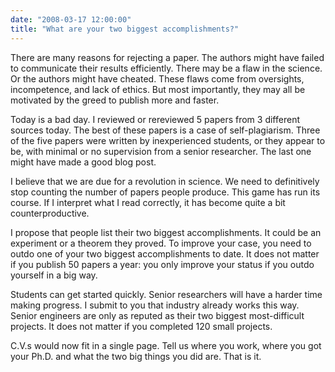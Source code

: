 ```yaml
---
date: "2008-03-17 12:00:00"
title: "What are your two biggest accomplishments?"
---
```




There are many reasons for rejecting a paper. The authors might have failed to communicate their results efficiently. There may be a flaw in the science. Or the authors might have cheated. These flaws come from oversights, incompetence, and lack of ethics. But most importantly, they may all be motivated by the greed to publish more and faster.

Today is a bad day. I reviewed or rereviewed 5 papers from 3 different sources today. The best of these papers is a case of self-plagiarism. Three of the five papers were written by inexperienced students, or they appear to be, with minimal or no supervision from a senior researcher. The last one might have made a good blog post.

I believe that we are due for a revolution in science. We need to definitively stop counting the number of papers people produce. This game has run its course. If I interpret what I read correctly, it has become quite a bit counterproductive.

I propose that people list their two biggest accomplishments. It could be an experiment or a theorem they proved. To improve your case, you need to outdo one of your two biggest accomplishments to date. It does not matter if you publish 50 papers a year: you only improve your status if you outdo yourself in a big way.

Students can get started quickly. Senior researchers will have a harder time making progress. I submit to you that industry already works this way. Senior engineers are only as reputed as their two biggest most-difficult projects. It does not matter if you completed 120 small projects.

C.V.s would now fit in a single page. Tell us where you work, where you got your Ph.D. and what the two big things you did are. That is it.

